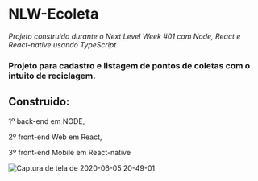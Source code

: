 # NLW-Ecoleta
<i>Projeto construido durante o Next Level Week #01 com Node, React e React-native usando TypeScript</i>

<h3>Projeto para cadastro e listagem de pontos de coletas com o intuito de reciclagem.<h3> 

<h2>Construido:</h2> 
<p>1º back-end em NODE,</p> 
<p>2º front-end Web em React, </p>
<p>3º front-end Mobile em React-native </p>

![Captura de tela de 2020-06-05 20-49-01](https://user-images.githubusercontent.com/44277979/83931386-cc110800-a772-11ea-9738-b6310855d647.png)
